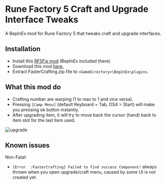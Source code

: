 # Rune Factory 5 Craft and Upgrade Interface Tweaks
 A BepInEx mod for Rune Factory 5 that tweaks craft and upgrade interfaces.

## Installation
- Install this [RF5Fix mod](https://github.com/Lyall/RF5Fix) (BepInEx included there).
- Download this mod [here.](https://github.com/PurplefinNeptuna/RF5-FasterCrafting/releases)
- Extract FasterCrafting.zip file to `<GameDirectory>\BepInEx\plugins`.

## What this mod do
- Crafting number are warping (1 to max to 1 and vice versa).
- Pressing `[Camp Menu]` (default Keyboard = Tab, DS4 = Start) will make you pressing ok button instantly.
- After upgrading item, it will try to move back the cursor (hand) back to item slot for the last item used.

![upgrade](https://user-images.githubusercontent.com/23467102/179445472-6eb14fc4-094a-4634-b35e-c324f96b29fe.gif)


## Known issues
Non-Fatal:
- `[Error  :FasterCrafting] Failed to find success Component!` always thrown when you open upgrade/craft menu, caused by some UI is not created yet.